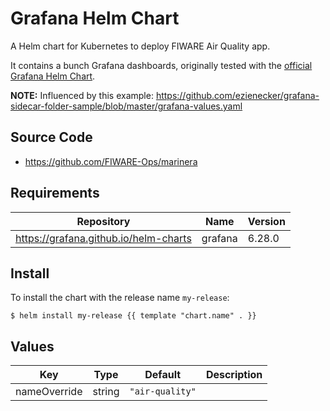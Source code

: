 # Grafana Helm Chart

A Helm chart for Kubernetes to deploy FIWARE Air Quality app.

It contains a bunch Grafana dashboards, originally tested with the [official Grafana Helm Chart](https://grafana.github.io/helm-charts).

**NOTE:**
Influenced by this example: https://github.com/ezienecker/grafana-sidecar-folder-sample/blob/master/grafana-values.yaml

## Source Code

* <https://github.com/FIWARE-Ops/marinera>

## Requirements

| Repository | Name | Version |
|------------|------|---------|
| https://grafana.github.io/helm-charts | grafana | 6.28.0 |

## Install

To install the chart with the release name `my-release`:

```console
$ helm install my-release {{ template "chart.name" . }}
```

## Values

| Key | Type | Default | Description |
|-----|------|---------|-------------|
| nameOverride | string | `"air-quality"` |  |
